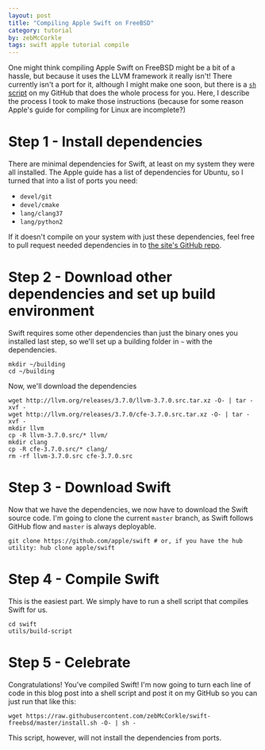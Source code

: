 ```yaml
---
layout: post
title: "Compiling Apple Swift on FreeBSD"
category: tutorial
by: zebMcCorkle
tags: swift apple tutorial compile
---
```


One might think compiling Apple Swift on FreeBSD might be a bit of a hassle, but because it uses the LLVM framework it really isn't! There currently isn't a port for it, although I might make one soon, but there is a [`sh` script](https://github.com/zebMcCorkle/swift-freebsd) on my GitHub that does the whole process for you. Here, I describe the process I took to make those instructions (because for some reason Apple's guide for compiling for Linux are incomplete?)

# Step 1 - Install dependencies

There are minimal dependencies for Swift, at least on my system they were all installed. The Apple guide has a list of dependencies for Ubuntu, so I turned that into a list of ports you need:

 - `devel/git`
 - `devel/cmake`
 - `lang/clang37`
 - `lang/python2`

If it doesn't compile on your system with just these dependencies, feel free to pull request needed dependencies in to [the site's GitHub repo](https://github.com/ID10T-Errors/ID10T-Errors.github.io).

# Step 2 - Download other dependencies and set up build environment

Swift requires some other dependencies than just the binary ones you installed last step, so we'll set up a building folder in `~` with the dependencies.

```
mkdir ~/building
cd ~/building
```

Now, we'll download the dependencies

```
wget http://llvm.org/releases/3.7.0/llvm-3.7.0.src.tar.xz -O- | tar -xvf -
wget http://llvm.org/releases/3.7.0/cfe-3.7.0.src.tar.xz -O- | tar -xvf -
mkdir llvm
cp -R llvm-3.7.0.src/* llvm/
mkdir clang
cp -R cfe-3.7.0.src/* clang/
rm -rf llvm-3.7.0.src cfe-3.7.0.src
```

# Step 3 - Download Swift

Now that we have the dependencies, we now have to download the Swift source code. I'm going to clone the current `master` branch, as Swift follows GitHub flow and `master` is always deployable.

```
git clone https://github.com/apple/swift # or, if you have the hub utility: hub clone apple/swift
```

# Step 4 - Compile Swift

This is the easiest part. We simply have to run a shell script that compiles Swift for us.

```
cd swift
utils/build-script
```

# Step 5 - Celebrate

Congratulations! You've compiled Swift! I'm now going to turn each line of code in this blog post into a shell script and post it on my GitHub so you can just run that like this:

```
wget https://raw.githubusercontent.com/zebMcCorkle/swift-freebsd/master/install.sh -O- | sh -
```

This script, however, will not install the dependencies from ports.
